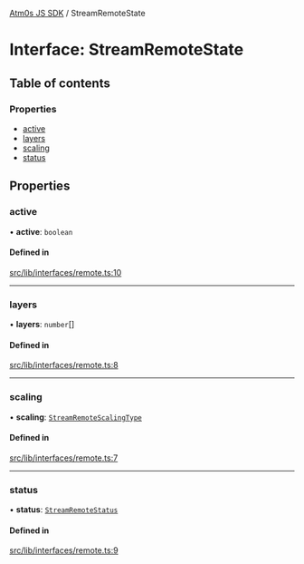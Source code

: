 [Atm0s JS SDK](../README.md) / StreamRemoteState

# Interface: StreamRemoteState

## Table of contents

### Properties

- [active](StreamRemoteState.md#active)
- [layers](StreamRemoteState.md#layers)
- [scaling](StreamRemoteState.md#scaling)
- [status](StreamRemoteState.md#status)

## Properties

### active

• **active**: `boolean`

#### Defined in

[src/lib/interfaces/remote.ts:10](https://github.com/8xFF/media-sdk-js/blob/e00c076/src/lib/interfaces/remote.ts#L10)

___

### layers

• **layers**: `number`[]

#### Defined in

[src/lib/interfaces/remote.ts:8](https://github.com/8xFF/media-sdk-js/blob/e00c076/src/lib/interfaces/remote.ts#L8)

___

### scaling

• **scaling**: [`StreamRemoteScalingType`](../enums/StreamRemoteScalingType.md)

#### Defined in

[src/lib/interfaces/remote.ts:7](https://github.com/8xFF/media-sdk-js/blob/e00c076/src/lib/interfaces/remote.ts#L7)

___

### status

• **status**: [`StreamRemoteStatus`](../enums/StreamRemoteStatus.md)

#### Defined in

[src/lib/interfaces/remote.ts:9](https://github.com/8xFF/media-sdk-js/blob/e00c076/src/lib/interfaces/remote.ts#L9)
